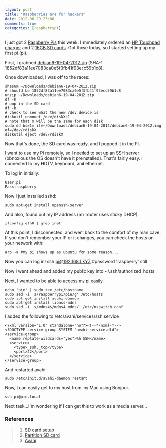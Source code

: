 ```yaml
---
layout: post
title: "Raspberries are for hackers"
date: 2012-06-29 23:06
comments: true
categories: [raspberrypi]
---
```


I just got 2 [Raspberry Pis](http://raspberrypi.org/) this week. I immediately ordered an [HP Touchpad charger](http://www.amazon.com/gp/product/B0055QYJJM/ref=as_li_ss_tl?ie=UTF8&tag=kleinpeterorg-20&linkCode=as2&camp=1789&creative=390957&creativeASIN=B0055QYJJM) and 2 [16GB SD cards](http://www.amazon.com/gp/product/B003VNKNEQ/ref=as_li_ss_tl?ie=UTF8&tag=kleinpeterorg-20&linkCode=as2&camp=1789&creative=390957&creativeASIN=B003VNKNEQ). Got those today, so I started setting up my first pi (pi).

First, I grabbed [debian6-19-04-2012.zip](http://downloads.raspberrypi.org/images/debian/6/debian6-19-04-2012/debian6-19-04-2012.zip) (SHA-1 1852df83a11ee7083ca0e5f3fb41f93ecc59b1c8).

Once downloaded, I was off to the races:

    shasum ~/Downloads/debian6-19-04-2012.zip
    # should be 1852df83a11ee7083ca0e5f3fb41f93ecc59b1c8
    unzip ~/Downloads/debian6-19-04-2012.zip
    df -h
    # pop in the SD card
    df -h
    # check to see what the new /dev device is
    diskutil unmount /dev/diskXs1
    # note that X will be the same for each disk
    sudo dd bs=1m if=~/Downloads/debian6-19-04-2012/debian6-19-04-2012.img of=/dev/rdiskX
    diskutil eject /dev/rdiskX

Now that's done, the SD card was ready, and I popped it in the Pi.

I want to use my Pi remotely, so I needed to set up an SSH server (obnoxious the OS doesn't have it preinstalled). That's fairly easy. I connected to my HDTV, keyboard, and ethernet.

To log in initially:

    User:pi
    Pass:raspberry

Now I just installed sshd:

    sudo apt-get install openssh-server

And also, found out my IP address (my router uses sticky DHCP).

    ifconfig eth0 | grep inet

At this point, I disconnected, and went back to the comfort of my man cave. If you don't remember your IP or it changes, you can check the hosts on your network with:

    arp -a #my pi shows up as ubuntu for some reason...

Now you can log in!
    ssh pi@192.168.1.XYZ #password 'raspberry' still

Now I went ahead and added my public key into ~/.ssh/authorized_hosts

Next, I wanted to be able to access my pi easily.

    echo 'pie' | sudo tee /etc/hostname
    sudo sed -i 's/raspberrypi/pie/g' /etc/hosts
    sudo apt-get install avahi-daemon
    sudo apt-get install libnss-mdns
    sudo sed -i 's/mdns4$/mdns4 mdns/' /etc/nsswitch.conf

I added the following to /etc/avahi/services/ssh.service

    <?xml version="1.0" standalone="no"?><!--*-nxml-*-->
    <!DOCTYPE service-group SYSTEM "avahi-service.dtd">
    <service-group>
      <name replate-wildcards="yes">%h SSH</name>
      <service>
        <type>_ssh._tcp</type>
        <port>22</port>
      </service>
    </service-group>

And restarted avahi:

    sudo /etc/init.d/avahi-daemon restart

Now, I can easily get to my host from my Mac using Bonjour.

    ssh pi@pie.local

Next task...I'm wondering if I can get this to work as a media server...

### References

> 1. [SD card setup](http://elinux.org/RPi_Easy_SD_Card_Setup)
> 2. [Partition SD card](http://elsmorian.com/post/23366148056/basic-raspberry-pi-setup)
> 3. [Avahi](http://kremalicious.com/ubuntu-as-mac-file-server-and-time-machine-volume/#avahi2)


